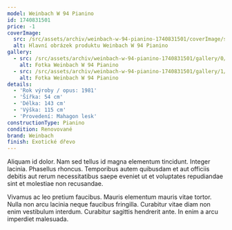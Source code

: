 ```yaml
---
model: Weinbach W 94 Pianino
id: 1740831501
price: -1
coverImage:
  src: /src/assets/archiv/weinbach-w-94-pianino-1740831501/coverImage/src.jpg
  alt: Hlavní obrázek produktu Weinbach W 94 Pianino
gallery:
  - src: /src/assets/archiv/weinbach-w-94-pianino-1740831501/gallery/0/src.jpg
    alt: Fotka Weinbach W 94 Pianino
  - src: /src/assets/archiv/weinbach-w-94-pianino-1740831501/gallery/1/src.jpg
    alt: Fotka Weinbach W 94 Pianino
details:
  - 'Rok výroby / opus: 1981'
  - 'Šířka: 54 cm'
  - 'Délka: 143 cm'
  - 'Výška: 115 cm'
  - 'Provedení: Mahagon lesk'
constructionType: Pianino
condition: Renovované
brand: Weinbach
finish: Exotické dřevo
---
```

Aliquam id dolor. Nam sed tellus id magna elementum tincidunt. Integer lacinia. Phasellus rhoncus. Temporibus autem quibusdam et aut officiis debitis aut rerum necessitatibus saepe eveniet ut et voluptates repudiandae sint et molestiae non recusandae.

Vivamus ac leo pretium faucibus. Mauris elementum mauris vitae tortor. Nulla non arcu lacinia neque faucibus fringilla. Curabitur vitae diam non enim vestibulum interdum. Curabitur sagittis hendrerit ante. In enim a arcu imperdiet malesuada.

